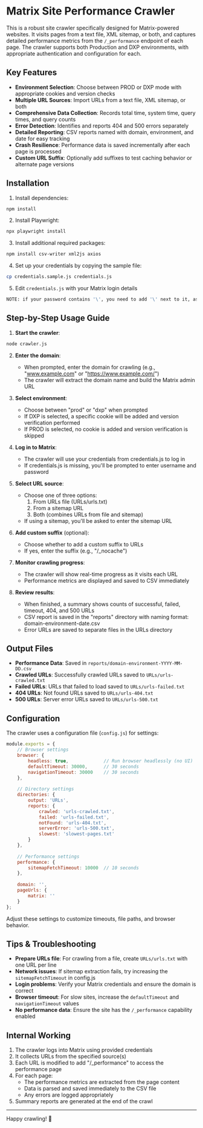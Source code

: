# Matrix Site Performance Crawler

This is a robust site crawler specifically designed for Matrix-powered websites. It visits pages from a text file, XML sitemap, or both, and captures detailed performance metrics from the `/_performance` endpoint of each page. The crawler supports both Production and DXP environments, with appropriate authentication and configuration for each.

## Key Features

- **Environment Selection**: Choose between PROD or DXP mode with appropriate cookies and version checks
- **Multiple URL Sources**: Import URLs from a text file, XML sitemap, or both
- **Comprehensive Data Collection**: Records total time, system time, query times, and query counts
- **Error Detection**: Identifies and reports 404 and 500 errors separately
- **Detailed Reporting**: CSV reports named with domain, environment, and date for easy tracking
- **Crash Resilience**: Performance data is saved incrementally after each page is processed
- **Custom URL Suffix**: Optionally add suffixes to test caching behavior or alternate page versions

## Installation

1. Install dependencies:

```bash
npm install
```

2. Install Playwright:

```bash
npx playwright install
```

3. Install additional required packages:

```bash
npm install csv-writer xml2js axios
```

4. Set up your credentials by copying the sample file:

```bash
cp credentials.sample.js credentials.js
```

5. Edit `credentials.js` with your Matrix login details

```bash
NOTE: if your password contains '\', you need to add '\' next to it, as each `\\` is interpreted as a single literal backslash.
```

## Step-by-Step Usage Guide

1. **Start the crawler**:

```bash
node crawler.js
```

2. **Enter the domain**:
   - When prompted, enter the domain for crawling (e.g., "www.example.com" or "https://www.example.com/")
   - The crawler will extract the domain name and build the Matrix admin URL

3. **Select environment**:
   - Choose between "prod" or "dxp" when prompted
   - If DXP is selected, a specific cookie will be added and version verification performed
   - If PROD is selected, no cookie is added and version verification is skipped

4. **Log in to Matrix**:
   - The crawler will use your credentials from credentials.js to log in
   - If credentials.js is missing, you'll be prompted to enter username and password

5. **Select URL source**:
   - Choose one of three options:
     1. From URLs file (URLs/urls.txt)
     2. From a sitemap URL
     3. Both (combines URLs from file and sitemap)
   - If using a sitemap, you'll be asked to enter the sitemap URL

6. **Add custom suffix** (optional):
   - Choose whether to add a custom suffix to URLs
   - If yes, enter the suffix (e.g., "/_nocache")

7. **Monitor crawling progress**:
   - The crawler will show real-time progress as it visits each URL
   - Performance metrics are displayed and saved to CSV immediately

8. **Review results**:
   - When finished, a summary shows counts of successful, failed, timeout, 404, and 500 URLs
   - CSV report is saved in the "reports" directory with naming format: domain-environment-date.csv
   - Error URLs are saved to separate files in the URLs directory

## Output Files

- **Performance Data**: Saved in `reports/domain-environment-YYYY-MM-DD.csv`
- **Crawled URLs**: Successfully crawled URLs saved to `URLs/urls-crawled.txt`
- **Failed URLs**: URLs that failed to load saved to `URLs/urls-failed.txt`
- **404 URLs**: Not found URLs saved to `URLs/urls-404.txt`
- **500 URLs**: Server error URLs saved to `URLs/urls-500.txt`

## Configuration

The crawler uses a configuration file (`config.js`) for settings:

```javascript
module.exports = {
    // Browser settings
    browser: {
        headless: true,             // Run browser headlessly (no UI)
        defaultTimeout: 30000,      // 30 seconds
        navigationTimeout: 30000    // 30 seconds
    },
    
    // Directory settings
    directories: {
        output: 'URLs',
        reports: {
            crawled: 'urls-crawled.txt',
            failed: 'urls-failed.txt',
            notFound: 'urls-404.txt',
            serverError: 'urls-500.txt',
            slowest: 'slowest-pages.txt'
        }
    },
    
    // Performance settings
    performance: {
        sitemapFetchTimeout: 10000  // 10 seconds
    },
    
    domain: '',
    pageUrls: {
        matrix: ''
    }
};
```

Adjust these settings to customize timeouts, file paths, and browser behavior.

## Tips & Troubleshooting

- **Prepare URLs file**: For crawling from a file, create `URLs/urls.txt` with one URL per line
- **Network issues**: If sitemap extraction fails, try increasing the `sitemapFetchTimeout` in config.js
- **Login problems**: Verify your Matrix credentials and ensure the domain is correct
- **Browser timeout**: For slow sites, increase the `defaultTimeout` and `navigationTimeout` values
- **No performance data**: Ensure the site has the `/_performance` capability enabled

## Internal Working

1. The crawler logs into Matrix using provided credentials
2. It collects URLs from the specified source(s)
3. Each URL is modified to add "/_performance" to access the performance page
4. For each page:
   - The performance metrics are extracted from the page content
   - Data is parsed and saved immediately to the CSV file
   - Any errors are logged appropriately
5. Summary reports are generated at the end of the crawl

---

Happy crawling! 🚀
